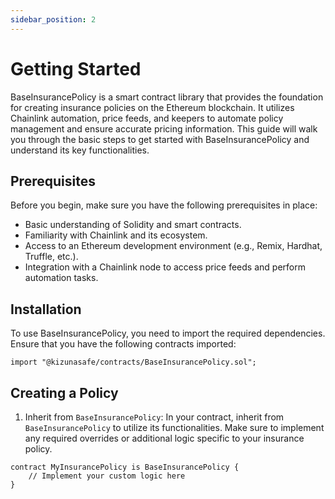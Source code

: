 ```yaml
---
sidebar_position: 2
---
```


# Getting Started

BaseInsurancePolicy is a smart contract library that provides the foundation for creating insurance policies on the Ethereum blockchain. It utilizes Chainlink automation, price feeds, and keepers to automate policy management and ensure accurate pricing information. This guide will walk you through the basic steps to get started with BaseInsurancePolicy and understand its key functionalities.

## Prerequisites

Before you begin, make sure you have the following prerequisites in place:

- Basic understanding of Solidity and smart contracts.
- Familiarity with Chainlink and its ecosystem.
- Access to an Ethereum development environment (e.g., Remix, Hardhat, Truffle, etc.).
- Integration with a Chainlink node to access price feeds and perform automation tasks.

## Installation

To use BaseInsurancePolicy, you need to import the required dependencies. Ensure that you have the following contracts imported:

```solidity
import "@kizunasafe/contracts/BaseInsurancePolicy.sol";
```

## Creating a Policy

1. Inherit from `BaseInsurancePolicy`: In your contract, inherit from `BaseInsurancePolicy` to utilize its functionalities. Make sure to implement any required overrides or additional logic specific to your insurance policy.

```solidity
contract MyInsurancePolicy is BaseInsurancePolicy {
    // Implement your custom logic here
}
```
